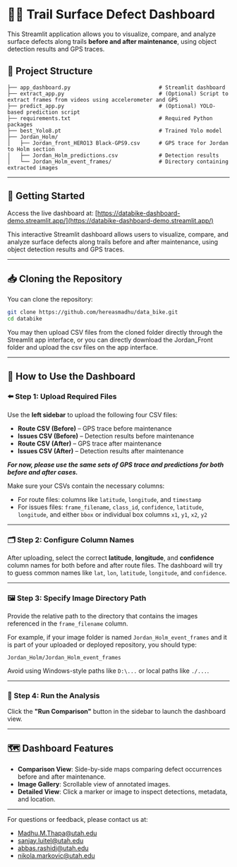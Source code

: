 # 🚴‍♂️ Trail Surface Defect Dashboard

This Streamlit application allows you to visualize, compare, and analyze surface defects along trails **before and after maintenance**, using object detection results and GPS traces.

## 📂 Project Structure

```
├── app_dashboard.py                            # Streamlit dashboard
├── extract_app.py                              # (Optional) Script to extract frames from videos using accelerometer and GPS
├── predict_app.py                              # (Optional) YOLO-based prediction script
├── requirements.txt                            # Required Python packages
├── best_Yolo8.pt                               # Trained Yolo model
├── Jordan_Holm/
│   ├── Jordan_front_HERO13 Black-GPS9.csv      # GPS trace for Jordan to Holm section
│   ├── Jordan_Holm_predictions.csv             # Detection results
│   └── Jordan_Holm_event_frames/               # Directory containing extracted images
```

---

## 🚀 Getting Started

Access the live dashboard at: [https://databike-dashboard-demo.streamlit.app/](https://databike-dashboard-demo.streamlit.app/)

This interactive Streamlit dashboard allows users to visualize, compare, and analyze surface defects along trails before and after maintenance, using object detection results and GPS traces.

---

## 📥 Cloning the Repository

You can clone the repository:

```bash
git clone https://github.com/hereasmadhu/data_bike.git
cd databike
```

You may then upload CSV files from the cloned folder directly through the Streamlit app interface, or you can directly download the Jordan_Front folder and upload the csv files on the app interface.

---

## 📘 How to Use the Dashboard

### ⬅️ Step 1: Upload Required Files

Use the **left sidebar** to upload the following four CSV files:

* **Route CSV (Before)** – GPS trace before maintenance
* **Issues CSV (Before)** – Detection results before maintenance
* **Route CSV (After)** – GPS trace after maintenance
* **Issues CSV (After)** – Detection results after maintenance

***For now, please use the same sets of GPS trace and predictions for both before and after cases.***

Make sure your CSVs contain the necessary columns:

* For route files: columns like `latitude`, `longitude`, and `timestamp`
* For issues files: `frame_filename`, `class_id`, `confidence`, `latitude`, `longitude`, and either `bbox` or individual box columns `x1`, `y1`, `x2`, `y2`

---

### 🗂️ Step 2: Configure Column Names

After uploading, select the correct **latitude**, **longitude**, and **confidence** column names for both before and after route files. The dashboard will try to guess common names like `lat`, `lon`, `latitude`, `longitude`, and `confidence`.

---

### 🖼️ Step 3: Specify Image Directory Path

Provide the relative path to the directory that contains the images referenced in the `frame_filename` column.

For example, if your image folder is named `Jordan_Holm_event_frames` and it is part of your uploaded or deployed repository, you should type:

```
Jordan_Holm/Jordan_Holm_event_frames
```

Avoid using Windows-style paths like `D:\...` or local paths like `./...`.

---

### 🚀 Step 4: Run the Analysis

Click the **"Run Comparison"** button in the sidebar to launch the dashboard view.

---

## 🗺️ Dashboard Features

* **Comparison View**: Side-by-side maps comparing defect occurrences before and after maintenance.
* **Image Gallery**: Scrollable view of annotated images.
* **Detailed View**: Click a marker or image to inspect detections, metadata, and location.

---

For questions or feedback, please contact us at:

* [Madhu.M.Thapa@utah.edu](mailto:Madhu.M.Thapa@utah.edu)
* [sanjay.luitel@utah.edu](mailto:sanjay.luitel@utah.edu)
* [abbas.rashidi@utah.edu](mailto:abbas.rashidi@utah.edu)
* [nikola.markovic@utah.edu](mailto:nikola.markovic@utah.edu)
